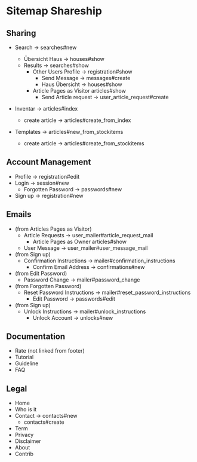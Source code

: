 Sitemap Shareship
=================

Sharing
---------------

* Search -> searches#new
  * Übersicht Haus -> houses#show
  * Results -> searches#show
    * Other Users Profile -> registration#show
      * Send Message -> messages#create
      * Haus Übersicht -> houses#show
    * Article Pages as Visitor articles#show
      * Send Article request -> user_article_request#create

* Inventar -> articles#index
  * create article -> articles#create_from_index

* Templates -> articles#new_from_stockitems
  * create article -> articles#create_from_stockitems

Account Management
------

* Profile -> registration#edit
* Login -> session#new
  * Forgotten Password -> passwords#new
* Sign up -> registration#new

Emails
------

* (from Articles Pages as Visitor)
  * Article Requests -> user_mailer#article_request_mail
    * Article Pages as Owner articles#show
  * User Message -> user_mailer#user_message_mail
* (from Sign up)
  * Confirmation Instructions -> mailer#confirmation_instructions
    * Confirm Email Address -> confirmations#new
* (from Edit Password)
  * Password Change -> mailer#password_change
* (from Forgotten Password)
  * Reset Password Instructions -> mailer#reset_password_instructions
    * Edit Password -> passwords#edit
* (from Sign up)
  * Unlock Instructions -> mailer#unlock_instructions
    * Unlock Account -> unlocks#new

Documentation
-------------

* Rate (not linked from footer)
* Tutorial
* Guideline
* FAQ

Legal
-----

* Home
* Who is it
* Contact -> contacts#new
  * contacts#create
* Term
* Privacy
* Disclaimer
* About
* Contrib
